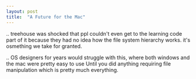 ```yaml
---
layout: post
title:  "A Future for the Mac"
---
```


.. treehouse was shocked that ppl couldn't even get to the learning code part of it because they had no idea how the file system hierarchy works. it's osmething we take for granted.

.. OS designers for years would struggle with this, where both windows and the mac were pretty easy to use Until you did anything requiring file manipulation which is pretty much everything.

